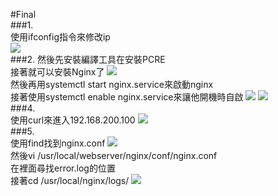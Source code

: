 #Final  
###1.  
使用ifconfig指令來修改ip    
![](https://ppt.cc/f4hS2x@.png)  
###2.
然後先安裝編譯工具在安裝PCRE  
接著就可以安裝Nginx了
![](https://ppt.cc/fy5cmx@.png)  
然後再用systemctl start nginx.service來啟動nginx  
接著使用systemctl enable nginx.service來讓他開機時自啟
![](https://ppt.cc/fnGnnx@.png)
![](https://ppt.cc/foLFLx@.png)  
###4.  
使用curl來進入192.168.200.100
![](https://ppt.cc/feFhIx@.png)  
###5.  
使用find找到nginx.conf
![](https://ppt.cc/fvVhtx@.png)  
然後vi /usr/local/webserver/nginx/conf/nginx.conf  
在裡面尋找error.log的位置  
接著cd /usr/local/nginx/logs/
![](https://ppt.cc/fR5DYx@.png)